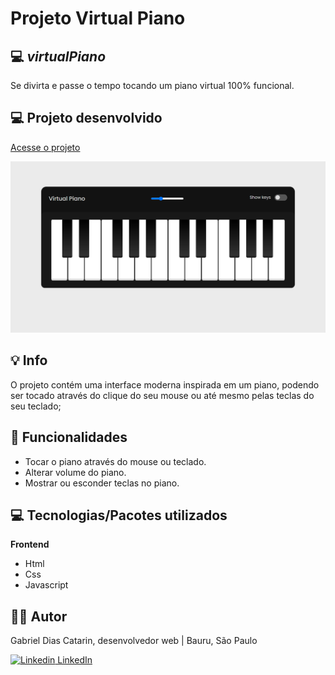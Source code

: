 # Projeto Virtual Piano

## 💻 _virtualPiano_

Se divirta e passe o tempo tocando um piano virtual 100% funcional.

## 💻 Projeto desenvolvido

<a href="https://gabrieldiasdev.github.io/virtualPiano/" target="_blank">Acesse o projeto</a>

<img src="./.github/Capa.png" />

## 💡 Info

O projeto contém uma interface moderna inspirada em um piano, podendo ser tocado através do clique do seu mouse ou até mesmo pelas teclas do seu teclado;

## 🔨 Funcionalidades

-   Tocar o piano através do mouse ou teclado.
-   Alterar volume do piano.
-   Mostrar ou esconder teclas no piano.

## 💻 Tecnologias/Pacotes utilizados

**Frontend**

-   Html
-   Css
-   Javascript

## 👨‍💻 Autor

Gabriel Dias Catarin, desenvolvedor web | Bauru, São Paulo

[![Linkedin](https://i.stack.imgur.com/gVE0j.png) LinkedIn](https://www.linkedin.com/in/gabriel-dias-260857207/)
&nbsp;

